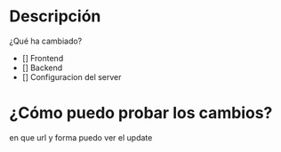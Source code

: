 # Descripción
¿Qué ha cambiado?
- [] Frontend
- [] Backend
- [] Configuracion del server

# ¿Cómo puedo probar los cambios?
en que url y forma puedo ver el update
